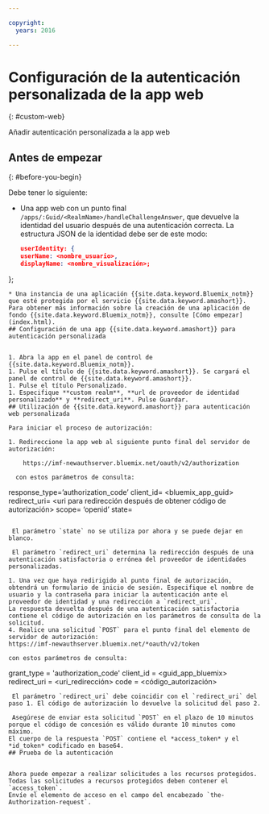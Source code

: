 ```yaml
---

copyright:
  years: 2016

---
```


# Configuración de la autenticación personalizada de la app web
{: #custom-web}

Añadir autenticación personalizada a la app web

## Antes de empezar
{: #before-you-begin}

Debe tener lo siguiente: 
* Una app web con un punto final `/apps/:Guid/<RealmName>/handleChallengeAnswer`, que devuelve la identidad del usuario después de una autenticación correcta. La estructura JSON de la identidad debe ser de este modo: 

   ```json
  userIdentity: {
  userName: <nombre_usuario>,
  displayName: <nombre_visualización>;
 };
```
* Una instancia de una aplicación {{site.data.keyword.Bluemix_notm}} que esté protegida por el servicio {{site.data.keyword.amashort}}. Para obtener más información sobre la creación de una aplicación de fondo {{site.data.keyword.Bluemix_notm}}, consulte [Cómo empezar](index.html).
## Configuración de una app {{site.data.keyword.amashort}} para autenticación personalizada


1. Abra la app en el panel de control de {{site.data.keyword.Bluemix_notm}}.
1. Pulse el título de {{site.data.keyword.amashort}}. Se cargará el panel de control de {{site.data.keyword.amashort}}.
1. Pulse el título Personalizado.
1. Especifique **custom realm**, **url de proveedor de identidad personalizado** y **redirect_uri**. Pulse Guardar.
## Utilización de {{site.data.keyword.amashort}} para autenticación web personalizada

Para iniciar el proceso de autorización:

1. Redireccione la app web al siguiente punto final del servidor de autorización:

    https://imf-newauthserver.bluemix.net/oauth/v2/authorization
  
  con estos parámetros de consulta:
```
   response_type=’authorization_code’
   client_id= <bluemix\_app\_guid>
   redirect_uri= <uri para redirección después de obtener código de autorización>
   scope= ‘openid’
   state= <estado>
   ```

    El parámetro `state` no se utiliza por ahora y se puede dejar en blanco.

    El parámetro `redirect_uri` determina la redirección después de una autenticación satisfactoria o errónea del proveedor de identidades personalizadas.

1. Una vez que haya redirigido al punto final de autorización, obtendrá un formulario de inicio de sesión. Especifique el nombre de usuario y la contraseña para iniciar la autenticación ante el proveedor de identidad y una redirección a `redirect_uri`.
La respuesta devuelta después de una autenticación satisfactoria contiene el código de autorización en los parámetros de consulta de la solicitud.
4. Realice una solicitud `POST` para el punto final del elemento de servidor de autorización:
 https://imf-newauthserver.bluemix.net/*oauth/v2/token

 con estos parámetros de consulta:
 ```
 grant_type = 'authorization_code'
 client_id = <guid_app_bluemix>
 redirect_uri = <uri_redirección>
 code = <código_autorización>
 ```
  El parámetro `redirect_uri` debe coincidir con el `redirect_uri` del paso 1. El código de autorización lo devuelve la solicitud del paso 2.
  
  Asegúrese de enviar esta solicitud `POST` en el plazo de 10 minutos porque el código de concesión es válido durante 10 minutos como máximo.
El cuerpo de la respuesta `POST` contiene el *access_token* y el *id_token* codificado en base64.
## Prueba de la autenticación


Ahora puede empezar a realizar solicitudes a los recursos protegidos.
Todas las solicitudes a recursos protegidos deben contener el `access_token`.
Envíe el elemento de acceso en el campo del encabezado `the-Authorization-request`.


